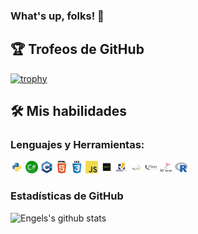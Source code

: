 ### What's up, folks! 👋

## 🏆 Trofeos de GitHub

[![trophy](https://github-profile-trophy.vercel.app/?username=engelsruiz09&theme=onedark)](https://github.com/ryo-ma/github-profile-trophy)

## 🛠️ Mis habilidades

### Lenguajes y Herramientas:

<code><img height="20" src="https://raw.githubusercontent.com/github/explore/main/topics/python/python.png"></code>
<code><img height="20" src="https://raw.githubusercontent.com/github/explore/main/topics/csharp/csharp.png"></code>
<code><img height="20" src="https://raw.githubusercontent.com/github/explore/main/topics/cpp/cpp.png"></code>
<code><img height="20" src="https://raw.githubusercontent.com/github/explore/main/topics/html/html.png"></code>
<code><img height="20" src="https://raw.githubusercontent.com/github/explore/main/topics/css/css.png"></code>
<code><img height="20" src="https://raw.githubusercontent.com/github/explore/main/topics/javascript/javascript.png"></code>
<code><img height="20" src="https://raw.githubusercontent.com/github/explore/main/topics/assembly/assembly.png"></code>
<code><img height="20" src="https://raw.githubusercontent.com/github/explore/main/topics/riscv/riscv.png"></code>
<code><img height="20" src="https://raw.githubusercontent.com/github/explore/main/topics/mysql/mysql.png"></code>
<code><img height="20" src="https://raw.githubusercontent.com/github/explore/main/topics/flask/flask.png"></code>
<code><img height="20" src="https://raw.githubusercontent.com/github/explore/main/topics/sql-server/sql-server.png"></code>
<code><img height="20" src="https://raw.githubusercontent.com/github/explore/main/topics/r/r.png"></code>

### Estadísticas de GitHub

![Engels's github stats](https://github-readme-stats.vercel.app/api?username=engelsruiz09&show_icons=true&theme=radical)

